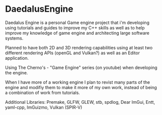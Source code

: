 # DaedalusEngine
Daedalus Engine is a personal Game engine project that i'm developing using tutorials and guides to improve my C++ skills as well as to help improve my knowledge of game engine and architecting large software systems.  

Planned to have both 2D and 3D rendering capabilities using at least two different rendering APIs (openGL and Vulkan?) as well as an Editor application.  

Using The Cherno's - "Game Engine" series (on youtube) when developing the engine.  

When I have more of a working engine I plan to revist many parts of the engine and modifiy them to make it more of my own work, instead of being a combination of work from tutorials.  

Additional Libraries: Premake, GLFW, GLEW, stb, spdlog, Dear ImGui, Entt, yaml-cpp, ImGuizmo, Vulkan (SPIR-V)